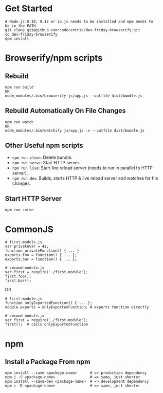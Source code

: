 # Get Started
```
# Node.js 0.10, 0.12 or io.js needs to be installed and npm needs to be in the PATH
git clone git@github.com:codecentric/dev-friday-browserify.git
cd dev-friday-browserify
npm install
```

# Browserify/npm scripts

## Rebuild
```
npm run build
OR
node_modules/.bin/browserify js/app.js --outfile dist/bundle.js
```

## Rebuild Automatically On File Changes
```
npm run watch
OR
node_modules/.bin/watchify js/app.js -v --outfile dist/bundle.js
```

## Other Useful npm scripts

* `npm run clean`: Delete bundle.
* `npm run serve`: Start HTTP server.
* `npm run live`: Start live reload server (needs to run in parallel to HTTP server).
* `npm run dev`: Builds, starts HTTP & live reload server and watches for file changes.

## Start HTTP Server

```
npm run serve
```

# CommonJS

```
# first-module.js
var privateVar = 42;
function privateFunction() { ... }
exports.foo = function() { ... };
exports.bar = function() { ... };

# second-module.js
var first = require('./first-module');
first.foo();
first.bar();
```
OR
```
# first-module.js
function onlyExportedFunction() { ... };
module.exports = onlyExportedFunction; # exports function directly

# second-module.js
var first = require('./first-module');
first();  # calls onlyExportedFunction
```

# npm

## Install a Package From npm
```
npm install --save <package-name>      # => production dependency
npm i -S <package-name>                # => same, just shorter
npm install --save-dev <package-name>  # => development dependency
npm i -D <package-name>                # => same, just shorter
```

